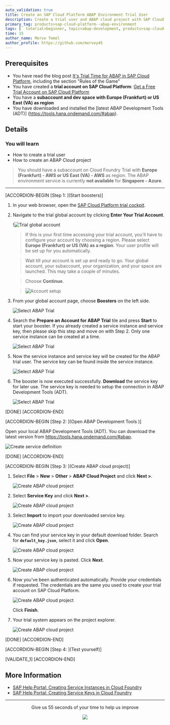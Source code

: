 ```yaml
---
auto_validation: true
title: Create an SAP Cloud Platform ABAP Environment Trial User
description: Create a trial user and ABAP cloud project with SAP Cloud Platform ABAP environment.
primary_tag: products>sap-cloud-platform--abap-environment
tags: [  tutorial>beginner, topic>abap-development, products>sap-cloud-platform ]
time: 15
author_name: Merve Temel
author_profile: https://github.com/mervey45
---
```


## Prerequisites
  - You have read the blog post [It's Trial Time for ABAP in SAP Cloud Platform](https://blogs.sap.com/2019/09/28/its-trialtime-for-abap-in-sap-cloud-platform/), including the section "Rules of the Game"
  - You have created a **trial account on SAP Cloud Platform**:  [Get a Free Trial Account on SAP Cloud Platform](hcp-create-trial-account)
  - You have a **subaccount and dev space with Europe (Frankfurt) or US East (VA) as region**
  - You have downloaded and installed the [latest ABAP Development Tools (ADT)] (https://tools.hana.ondemand.com/#abap).

## Details
### You will learn  
  - How to create a trial user
  - How to create an ABAP Cloud project

>You should have a subaccount on Cloud Foundry Trial with **Europe (Frankfurt) - AWS or US East (VA) -  AWS** as region. The ABAP environment service is currently **not available** for **Singapore - Azure**.

---

[ACCORDION-BEGIN [Step 1: ](Start boosters)]

1. In your web browser, open the [SAP Cloud Platform trial cockpit](https://cockpit.hanatrial.ondemand.com/).

2. Navigate to the trial global account by clicking **Enter Your Trial Account**.

    !![Trial global account](trial_home.png)

    >If this is your first time accessing your trial account, you'll have to configure your account by choosing a region. Please select **Europe (Frankfurt) or US (VA) as a region**. Your user profile will be set up for you automatically.  

    >Wait till your account is set up and ready to go. Your global account, your subaccount, your organization, and your space are launched. This may take a couple of minutes.

    >Choose **Continue**.

    >![Account setup](organization2.png)

3. From your global account page, choose **Boosters** on the left side.

    ![Select ABAP Trial](boosters.png)

4. Search the **Prepare an Account for ABAP Trial** tile and press **Start** to start your booster.
  If you already created a service instance and service key, then please skip this step and move on with Step 2.
  Only one service instance can be created at a time.

    ![Select ABAP Trial](boosters2.png)

5. Now the service instance and service key will be created for the ABAP trial user. The service key can be found inside the service instance.

    ![Select ABAP Trial](boosters3.png)

6. The booster is now executed successfully.
   **Download** the service key for later use. The service key is needed to setup the connection in ABAP Development Tools (ADT).

    ![Select ABAP Trial](boosters4.png)

[DONE]
[ACCORDION-END]


[ACCORDION-BEGIN [Step 2: ](Open ABAP Development Tools )]

Open your local ABAP Development Tools (ADT). You can download the latest version from <https://tools.hana.ondemand.com/#abap>.

![Create service definition](adt_logo.png)

[DONE]
[ACCORDION-END]


[ACCORDION-BEGIN [Step 3: ](Create ABAP cloud project)]
  1. Select **File** > **New** > **Other** > **ABAP Cloud Project** and click **Next >**.

      ![Create ABAP cloud project](cloud.png)

  2. Select **Service Key** and click **Next >**.

      ![Create ABAP cloud project](project2.png)

  3. Select **Import** to import your downloaded service key.

      ![Create ABAP cloud project](projectx1.png)

  4. You can find your service key in your default download folder. Search for **`default_key.json`**, select it and click **Open**.

      ![Create ABAP cloud project](projectx2.png)

  5. Now your service key is pasted. Click **Next**.

      ![Create ABAP cloud project](project3.png)

  6. Now you've been authenticated automatically.
     Provide your credentials if requested.
     The credentials are the same you used to create your trial account on SAP Cloud Platform.
 
      ![Create ABAP cloud project](project5.png)

      Click **Finish**.


  7. Your trial system appears on the project explorer.

      ![Create ABAP cloud project](project6.png)

[DONE]
[ACCORDION-END]


[ACCORDION-BEGIN [Step 4: ](Test yourself)]

[VALIDATE_1]
[ACCORDION-END]


## More Information
- [SAP Help Portal: Creating Service Instances in Cloud Foundry](https://help.sap.com/viewer/09cc82baadc542a688176dce601398de/Cloud/en-US/6d6846def3c443aa9f83d127353147ce.html)
- [SAP Help Portal: Creating Service Keys in Cloud Foundry](https://help.sap.com/viewer/09cc82baadc542a688176dce601398de/Cloud/en-US/6fcac08409db4b0f9ad55a6acd4d31c5.html)
---


<p style="text-align: center;">Give us 55 seconds of your time to help us improve</p>

<p style="text-align: center;"><a href="https://sapinsights.eu.qualtrics.com/jfe/form/SV_0im30RgTkbEEHMV?TutorialID=abap-environment-trial-onboarding" target="_blank"><img src="https://raw.githubusercontent.com/SAPDocuments/Tutorials/master/data/images/285738_Emotion_Faces_R_purple.png"></a></p>
